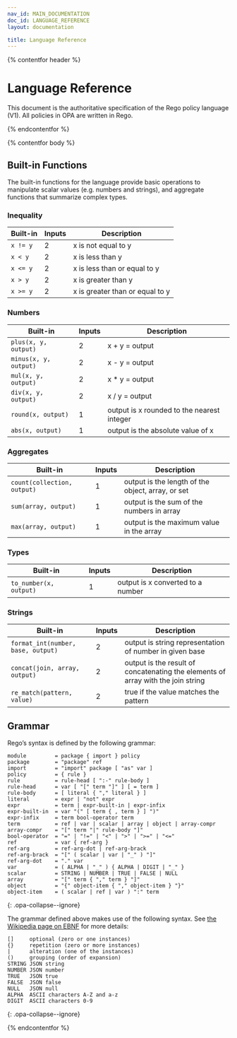```yaml
---
nav_id: MAIN_DOCUMENTATION
doc_id: LANGUAGE_REFERENCE
layout: documentation

title: Language Reference
---
```


{% contentfor header %}


# Language Reference

This document is the authoritative specification of the Rego policy language
(V1). All policies in OPA are written in Rego.

{% endcontentfor %}

{% contentfor body %}

## Built-in Functions

The built-in functions for the language provide basic operations to manipulate
scalar values (e.g. numbers and strings), and aggregate functions that summarize
complex types.

### Inequality

| Built-in | Inputs | Description |
| ------- |--------|-------------|
| ``x != y``   |  2     | x is not equal to y |
| ``x < y``   |  2     | x is less than y |
| ``x <= y``   |  2     | x is less than or equal to y |
| ``x > y``   |  2     | x is greater than y |
| ``x >= y``   |  2     | x is greater than or equal to y |

### Numbers

| Built-in | Inputs | Description |
| ------- |--------|-------------|
| ``plus(x, y, output)``   |  2     | x + y = output |
| ``minus(x, y, output)``  |  2     | x - y = output |
| ``mul(x, y, output)``   |  2     | x * y = output |
| ``div(x, y, output)``   |  2     | x / y = output |
| ``round(x, output)``    |  1     | output is x rounded to the nearest integer |
| ``abs(x, output)``    |  1     | output is the absolute value of x |

### Aggregates

| Built-in | Inputs | Description |
| ------- |--------|-------------|
| ``count(collection, output)`` | 1 | output is the length of the object, array, or set |
| ``sum(array, output)`` | 1 | output is the sum of the numbers in array |
| ``max(array, output)`` | 1 | output is the maximum value in the array |

### Types

| Built-in | Inputs | Description |
| ------- |--------|-------------|
| ``to_number(x, output)`` | 1 | output is x converted to a number |

### Strings

| Built-in | Inputs | Description |
| ------- |--------|-------------|
| <span class="opa-keep-it-together">``format_int(number, base, output)``</span> | 2 | output is string representation of number in given base |
| ``concat(join, array, output)`` | 2 | output is the result of concatenating the elements of array with the join string |
|``re_match(pattern, value)`` | 2 | true if the value matches the pattern |

## <a name="grammar"></a> Grammar

Rego’s syntax is defined by the following grammar:

```
module         = package { import } policy
package        = "package" ref
import         = "import" package [ "as" var ]
policy         = { rule }
rule           = rule-head [ ":-" rule-body ]
rule-head      = var [ "[" term "]" ] [ = term ]
rule-body      = [ literal { "," literal } ]
literal        = expr | "not" expr
expr           = term | expr-built-in | expr-infix
expr-built-in  = var "(" [ term { , term } ] ")"
expr-infix     = term bool-operator term
term           = ref | var | scalar | array | object | array-compr
array-compr    = "[" term "|" rule-body "]"
bool-operator  = "=" | "!=" | "<" | ">" | ">=" | "<="
ref            = var { ref-arg }
ref-arg        = ref-arg-dot | ref-arg-brack
ref-arg-brack  = "[" ( scalar | var | "_" ) "]"
ref-arg-dot    = "." var
var            = ( ALPHA | "_" ) { ALPHA | DIGIT | "_" }
scalar         = STRING | NUMBER | TRUE | FALSE | NULL
array          = "[" term { "," term } "]"
object         = "{" object-item { "," object-item } "}"
object-item    = ( scalar | ref | var ) ":" term
```
{: .opa-collapse--ignore}

The grammar defined above makes use of the following syntax. See [the Wikipedia page on EBNF](https://en.wikipedia.org/wiki/Extended_Backus–Naur_Form) for more details:

```
[]     optional (zero or one instances)
{}     repetition (zero or more instances)
|      alteration (one of the instances)
()     grouping (order of expansion)
STRING JSON string
NUMBER JSON number
TRUE   JSON true
FALSE  JSON false
NULL   JSON null
ALPHA  ASCII characters A-Z and a-z
DIGIT  ASCII characters 0-9
```
{: .opa-collapse--ignore}

{% endcontentfor %}